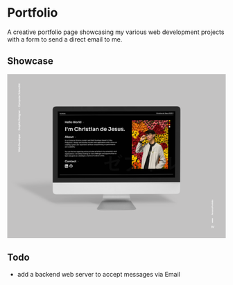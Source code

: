 # Portfolio

A creative portfolio page showcasing my various web development projects with a form to send a direct email to me.

## Showcase

<img src="./requirements/mockup.png" alt="Website Mockup">

## Todo

- add a backend web server to accept messages via Email
